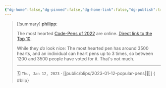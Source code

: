 ```yaml
---
{"dg-home":false,"dg-pinned":false,"dg-home-link":false,"dg-publish":true,"tags":["dgblip"],"created-date":"2023-01-12T00:00:00","disabled rules":["yaml-title","yaml-title-alias","file-name-heading"],"title":"philipp @ 2023-01-12","dg-permalink":"2023/01/12/popular-pens/","updated-date":"2025-04-30T22:27:37","dg-path":"blips/2023-01-12-popular-pens.md","permalink":"/2023/01/12/popular-pens/","dgPassFrontmatter":true}
---
```


> [!summary] **philipp**:
>
> The most hearted [Code-Pens of 2022](https://codepen.io/2022/popular/pens/) are online. [Direct link to the Top 10](https://codepen.io/2022/popular/pens/10).
>
> While they _do_ look nice: The most hearted pen has around 3500 hearts, and an individual can heart pens up to 3 times, so between 1200 and 3500 people have voted for it. That's not much.
> - - -
>
> 🗓️ `Thu, Jan 12, 2023` · [[public/blips/2023-01-12-popular-pens\|🔗]]
{ #blip}


